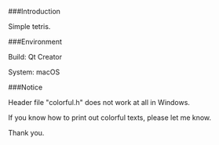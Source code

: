 ###Introduction

Simple tetris.

###Environment

Build: Qt Creator

System: macOS

###Notice

Header file "colorful.h" does not work at all in Windows.

If you know how to print out colorful texts, please let me know.

Thank you.

